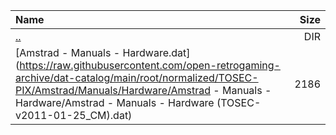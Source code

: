 |Name|Size|
|:---|---:|
|[..](../index.html)|DIR|
|[Amstrad - Manuals - Hardware.dat](https://raw.githubusercontent.com/open-retrogaming-archive/dat-catalog/main/root/normalized/TOSEC-PIX/Amstrad/Manuals/Hardware/Amstrad - Manuals - Hardware/Amstrad - Manuals - Hardware (TOSEC-v2011-01-25_CM).dat)|2186|
